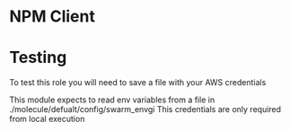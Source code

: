 NPM Client
==========


Testing
=========
To test this role you will need to save a file with your AWS credentials

This module expects to read env variables from a file in ./molecule/defualt/config/swarm_envgi
This credentials are only required from local execution

